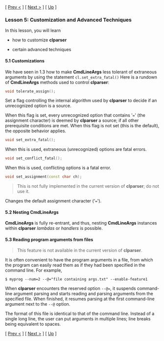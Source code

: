 [ [Prev <](tutorial-4.html "Sources and Data Validation") ] [ [Next >](tutorial-6.html "Argp-Style Argument Handling") ] [ [Up](tutorial.html "Table of Contents") ]

### Lesson 5: Customization and Advanced Techniques

In this lesson, you will learn

- how to customize **clparser**

- certain advanced techniques

#### 5.1 Customizations
We have seen in 1.3 how to make **CmdLineArgs** less tolerant of extraneous arguments by using the statement `cl.set_extra_fatal()` Here is a rundown of **CmdLineArgs** methods used to control **clparser**:

```c++
void tolerate_assign();
```

Set a flag controlling the internal algorithm used by **clparser** to decide if an unrecognized option is a source.

When this flag is set, every unrecognized option that contains '`=`' (the assignment character) is deemed by **clparser** a source; if all other prerequisite conditions are met. When this flag is not set (this is the default), the opposite behavior applies.

```c++
void set_extra_fatal();
```

When this is used, extraneous (unrecognized) options are fatal errors.

```c++
void set_conflict_fatal();
```

When this is used, conflicting options is a fatal error.

```c++
void set_assignment(const char ch);
```

> This is not fully implemented in the current version of **clparser**; do not use it.

Changes the default assignment character ('`=`').

#### 5.2 Nesting CmdLineArgs

**CmdLineArgs** is fully re-entrant, and thus, nesting **CmdLineArgs** instances within **clparser** _lambdas_ or _handlers_ is possible.

#### 5.3 Reading program arguments from files

> This feature is not available in the current version of **clparser**.

It is often convenient to have the program arguments in a file, from which the program can easily read them as if they had been specified in the command line. For example,

```
$ myprog --num=2 --@="file containing args.txt" --enable-feature1
```

When **clparser** encounters the reserved option `--@=`, it suspends command-line argument parsing and starts reading and parsing arguments from the specified file. When finished, it resumes parsing at the first command-line argument next to the `--@` option.

The format of this file is identical to that of the command line. Instead of a single long line, the user can put arguments in multiple lines; line breaks being equivalent to spaces.

[ [Prev <](tutorial-4.html "Sources and Data Validation") ] [ [Next >](tutorial-6.html "Argp-Style Argument Handling") ] [ [Up](tutorial.html "Table of Contents") ]
